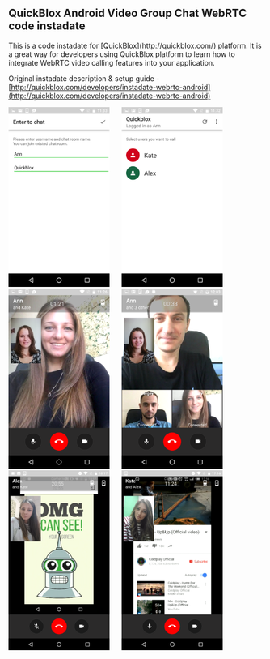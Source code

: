 <h2> QuickBlox Android Video Group Chat WebRTC code instadate</h2>
This is a code instadate for [QuickBlox](http://quickblox.com/) platform. It is a great way for developers using QuickBlox platform to learn how to integrate WebRTC video calling features into your application.

Original instadate description & setup guide - [http://quickblox.com/developers/instadate-webrtc-android](http://quickblox.com/developers/instadate-webrtc-android)

<img src="screenshots/Login.png" width=200 />
&nbsp;&nbsp;&nbsp;&nbsp; <img src="screenshots/Users.png" width=200 />
&nbsp;&nbsp;&nbsp;&nbsp; <img src="screenshots/p2p.png" width=200 />
&nbsp;&nbsp;&nbsp;&nbsp; <img src="screenshots/Group.png" width=200 />
&nbsp;&nbsp;&nbsp;&nbsp; <img src="screenshots/Screenshare_picture.png" width=200 />
&nbsp;&nbsp;&nbsp;&nbsp; <img src="screenshots/Screenshare_youtube.png" width=200 />
